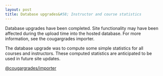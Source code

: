 ```yaml
---
layout: post
title: Database upgrades&#58; Instructor and course statistics
---
```


Database upgrades have been completed. Site functionality may have been affected during the upload time into the hosted database. For more information, see the cougargrades importer.

The database upgrade was to compute some simple statistics for all courses and instructors. These computed statistics are anticipated to be used in future site updates.

[@cougargrades/importer](https://github.com/cougargrades/importer)